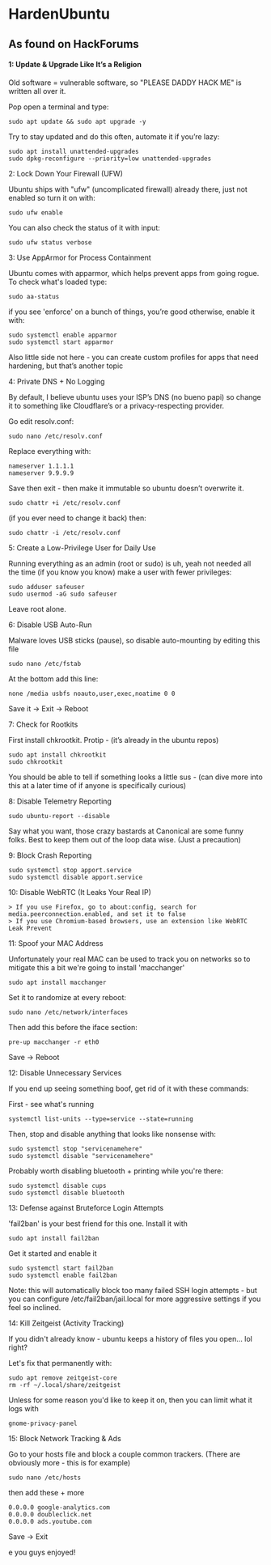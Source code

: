 # HardenUbuntu
## As found on HackForums
#### 1: Update & Upgrade Like It’s a Religion

Old software = vulnerable software, so "PLEASE DADDY HACK ME" is written all over it.

Pop open a terminal and type:

``` sudo apt update && sudo apt upgrade -y ```

Try to stay updated and do this often, automate it if you’re lazy:  
```
sudo apt install unattended-upgrades
sudo dpkg-reconfigure --priority=low unattended-upgrades
```  
2: Lock Down Your Firewall (UFW)  

Ubuntu ships with "ufw" (uncomplicated firewall) already there, just not enabled so turn it on with:

```
sudo ufw enable
```

You can also check the status of it with input:

```
sudo ufw status verbose
```  
3: Use AppArmor for Process Containment

Ubuntu comes with apparmor, which helps prevent apps from going rogue. To check what's loaded type:

```
sudo aa-status
```  

if you see 'enforce' on a bunch of things, you’re good otherwise, enable it with:

```  
sudo systemctl enable apparmor
sudo systemctl start apparmor
```

Also little side not here - you can create custom profiles for apps that need hardening, but that’s another topic

4: Private DNS + No Logging

By default, I believe ubuntu uses your ISP’s DNS (no bueno papi) so change it to something like Cloudflare’s or a privacy-respecting provider.

Go edit resolv.conf:
```
sudo nano /etc/resolv.conf
```

Replace everything with:

```  
nameserver 1.1.1.1
nameserver 9.9.9.9
```  
Save then exit - then make it immutable so ubuntu doesn’t overwrite it.  

```
sudo chattr +i /etc/resolv.conf
```  
(if you ever need to change it back) then:
```  
sudo chattr -i /etc/resolv.conf
```  
5: Create a Low-Privilege User for Daily Use

Running everything as an admin (root or sudo) is uh, yeah not needed all the time (if you know you know) make a user with fewer privileges:

```  
sudo adduser safeuser
sudo usermod -aG sudo safeuser
```  
Leave root alone.

6: Disable USB Auto-Run

Malware loves USB sticks (pause), so disable auto-mounting by editing this file

```
sudo nano /etc/fstab
```
At the bottom add this line:

```
none /media usbfs noauto,user,exec,noatime 0 0
```


Save it -> Exit -> Reboot

7: Check for Rootkits

First install chkrootkit. Protip - (it’s already in the ubuntu repos)

```  
sudo apt install chkrootkit
sudo chkrootkit
```

You should be able to tell if something looks a little sus - (can dive more into this at a later time of if anyone is specifically curious)

8: Disable Telemetry Reporting

```  
sudo ubuntu-report --disable
```  
Say what you want, those crazy bastards at Canonical are some funny folks. Best to keep them out of the loop data wise. (Just a precaution)

9: Block Crash Reporting

```
sudo systemctl stop apport.service
sudo systemctl disable apport.service
```

10: Disable WebRTC (It Leaks Your Real IP)

```  
> If you use Firefox, go to about:config, search for media.peerconnection.enabled, and set it to false
> If you use Chromium-based browsers, use an extension like WebRTC Leak Prevent
```  
11: Spoof your MAC Address

Unfortunately your real MAC can be used to track you on networks so to mitigate this a bit we're going to install 'macchanger'

```
sudo apt install macchanger
```  
Set it to randomize at every reboot:

```  
sudo nano /etc/network/interfaces
```
Then add this before the iface section:

```
pre-up macchanger -r eth0
```  
Save -> Reboot

12: Disable Unnecessary Services

If you end up seeing something boof, get rid of it with these commands:

First - see what's running

```  
systemctl list-units --type=service --state=running
```  
Then, stop and disable anything that looks like nonsense with:

```
sudo systemctl stop "servicenamehere"
sudo systemctl disable "servicenamehere"
```  
Probably worth disabling bluetooth + printing while you're there:

```
sudo systemctl disable cups
sudo systemctl disable bluetooth
```

13: Defense against Bruteforce Login Attempts

'fail2ban' is your best friend for this one. Install it with

```  
sudo apt install fail2ban
```  
Get it started and enable it

```  
sudo systemctl start fail2ban  
sudo systemctl enable fail2ban
```
Note: this will automatically block too many failed SSH login attempts - but you can configure /etc/fail2ban/jail.local for more aggressive settings if you feel so inclined.

14: Kill Zeitgeist (Activity Tracking)

If you didn't already know - ubuntu keeps a history of files you open… lol right?

Let's fix that permanently with:

```
sudo apt remove zeitgeist-core
rm -rf ~/.local/share/zeitgeist
```  
Unless for some reason you'd like to keep it on, then you can limit what it logs with

```
gnome-privacy-panel
```  
15: Block Network Tracking & Ads

Go to your hosts file and block a couple common trackers. (There are obviously more - this is for example)

```  
sudo nano /etc/hosts
```   
then add these + more
```  
0.0.0.0 google-analytics.com  
0.0.0.0 doubleclick.net  
0.0.0.0 ads.youtube.com
```
Save -> Exit

e you guys enjoyed!
